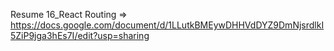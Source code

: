 Resume 16_React Routing => https://docs.google.com/document/d/1LLutkBMEywDHHVdDYZ9DmNjsrdlkI5ZiP9jga3hEs7I/edit?usp=sharing